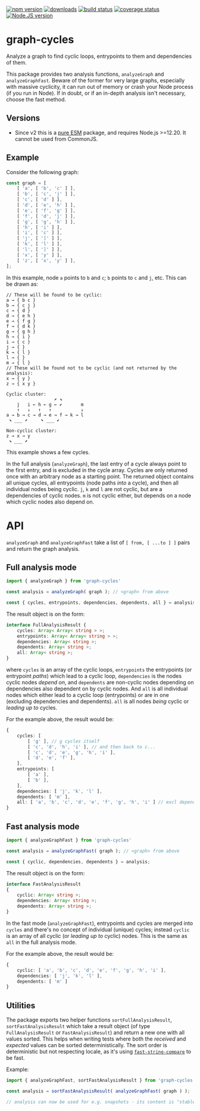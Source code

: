 [![npm version][npm-image]][npm-url]
[![downloads][downloads-image]][npm-url]
[![build status][build-image]][build-url]
[![coverage status][coverage-image]][coverage-url]
[![Node.JS version][node-version]][node-url]


# graph-cycles

Analyze a graph to find cyclic loops, entrypoints to them and dependencies of them.

This package provides two analysis functions, `analyzeGraph` and `analyzeGraphFast`. Beware of the former for very large graphs, especially with massive cyclicity, it can run out of memory or crash your Node process (if you run in Node). If in doubt, or if an in-depth analysis isn't necessary, choose the fast method.


## Versions

 * Since v2 this is a [pure ESM][pure-esm] package, and requires Node.js >=12.20. It cannot be used from CommonJS.


## Example

Consider the following graph:

```ts
const graph = [
    [ 'a', [ 'b', 'c' ] ],
    [ 'b', [ 'c', 'j' ] ],
    [ 'c', [ 'd' ] ],
    [ 'd', [ 'e', 'h' ] ],
    [ 'e', [ 'f', 'g' ] ],
    [ 'f', [ 'd', 'j' ] ],
    [ 'g', [ 'g', 'h' ] ],
    [ 'h', [ 'i' ] ],
    [ 'i', [ 'c' ] ],
    [ 'j', [ ']' ] ],
    [ 'k', [ 'l' ] ],
    [ 'l', [ ']' ] ],
    [ 'x', [ 'y' ] ],
    [ 'z', [ 'x', 'y' ] ],
];
```

In this example, node `a` points to `b` and `c`; `b` points to `c` and `j`, etc. This can be drawn as:

<!-- ←→↑↓ ⬊⬈⬉⬋ -->

```
// These will be found to be cyclic:
a → { b c }
b → { c j }
c → { d }
d → { e h }
e → { f g }
f → { d k }
g → { g h }
h → { i }
i → { c }
j → { }
k → { l }
l → { }
m → { l }
// These will be found not to be cyclic (and not returned by the analysis):
x → { y }
z → { x y }

Cyclic cluster:
                  ⬈ ⬊
    j   i ← h ← g ← ⬋       m
    ↑   ↓   ↑   ↑           ↓
a → b → c → d → e → f → k → l
 ⬊ ___ ⬈     ⬉ ___ ⬋

Non-cyclic cluster:
z → x → y
 ⬊ ___ ⬈
```

This example shows a few cycles.

In the full analysis (`analyzeGraph`), the last entry of a cycle always point to the first entry, and is excluded in the cycle array. Cycles are only returned once with an arbitrary node as a starting point. The returned object contains all unique cycles, all entrypoints (node paths *into* a cycle), and then all individual nodes being cyclic. `j`, `k` and `l` are not cyclic, but are a dependencies of cyclic nodes. `m` is not cyclic either, but depends on a node which cyclic nodes also depend on.


# API

`analyzeGraph` and `analyzeGraphFast` take a list of `[ from, [ ...to ] ]` pairs and return the graph analysis.


## Full analysis mode

```ts
import { analyzeGraph } from 'graph-cycles'

const analysis = analyzeGraph( graph ); // <graph> from above

const { cycles, entrypoints, dependencies, dependents, all } = analysis;
```

The result object is on the form:

```ts
interface FullAnalysisResult {
    cycles: Array< Array< string > >;
    entrypoints: Array< Array< string > >;
    dependencies: Array< string >;
    dependents: Array< string >;
    all: Array< string >;
}
```

where `cycles` is an array of the cyclic loops, `entrypoints` the entrypoints (or entrypoint *paths*) which lead to a cyclic loop, `dependencies` is the nodes cyclic nodes *depend on*, and `dependents` are non-cyclic nodes depending on dependencies also dependent on by cyclic nodes. And `all` is all individual nodes which either lead to a cyclic loop (entrypoints) or are in one (excluding dependencies and dependents). `all` is all nodes *being* cyclic or *leading up to* cycles.

For the example above, the result would be:

```ts
{
    cycles: [
        [ 'g' ], // g cycles itself
        [ 'c', 'd', 'h', 'i' ], // and then back to c...
        [ 'c', 'd', 'e', 'g', 'h', 'i' ],
        [ 'd', 'e', 'f' ],
    ],
    entrypoints: [
        [ 'a' ],
        [ 'b' ],
    ],
    dependencies: [ 'j', 'k', 'l' ],
    dependents: [ 'm' ],
    all: [ 'a', 'b', 'c', 'd', 'e', 'f', 'g', 'h', 'i' ] // excl dependencies
}
```

## Fast analysis mode

```ts
import { analyzeGraphFast } from 'graph-cycles'

const analysis = analyzeGraphFast( graph ); // <graph> from above

const { cyclic, dependencies, dependents } = analysis;
```

The result object is on the form:

```ts
interface FastAnalysisResult
{
    cyclic: Array< string >;
    dependencies: Array< string >;
    dependents: Array< string >;
}
```

In the fast mode (`analyzeGraphFast`), entrypoints and cycles are merged into `cycles` and there's no concept of individual (unique) cycles; instead `cyclic` is an array of all cyclic (or *leading up to* cyclic) nodes. This is the same as `all` in the full analysis mode.

For the example above, the result would be:

```ts
{
    cyclic: [ 'a', 'b', 'c', 'd', 'e', 'f', 'g', 'h', 'i' ],
    dependencies: [ 'j', 'k', 'l' ],
    dependents: [ 'm' ]
}
```


## Utilities

The package exports two helper functions `sortFullAnalysisResult`, `sortFastAnalysisResult` which take a result object (of type `FullAnalysisResult` or `FastAnalysisResult`) and return a new one with all values sorted. This helps when writing tests where both the *received* and *expected* values can be sorted deterministically. The sort order is deterministic but not respecting locale, as it's using [`fast-string-compare`](https://github.com/grantila/fast-string-compare) to be fast.

Example:

```ts
import { analyzeGraphFast, sortFastAnalysisResult } from 'graph-cycles'

const analysis = sortFastAnalysisResult( analyzeGraphFast( graph ) );

// analysis can now be used for e.g. snapshots - its content is "stable"
```



[npm-image]: https://img.shields.io/npm/v/graph-cycles.svg
[npm-url]: https://npmjs.org/package/graph-cycles
[downloads-image]: https://img.shields.io/npm/dm/graph-cycles.svg
[build-image]: https://img.shields.io/github/actions/workflow/status/grantila/graph-cycles/master.yml?branch=master
[build-url]: https://github.com/grantila/graph-cycles/actions?query=workflow%3AMaster
[coverage-image]: https://coveralls.io/repos/github/grantila/graph-cycles/badge.svg?branch=master
[coverage-url]: https://coveralls.io/github/grantila/graph-cycles?branch=master
[node-version]: https://img.shields.io/node/v/graph-cycles
[node-url]: https://nodejs.org/en/
[pure-esm]: https://gist.github.com/sindresorhus/a39789f98801d908bbc7ff3ecc99d99c
